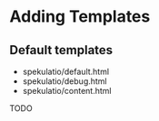 
Adding Templates
================

Default templates
-----------------

* spekulatio/default.html
* spekulatio/debug.html
* spekulatio/content.html

TODO
